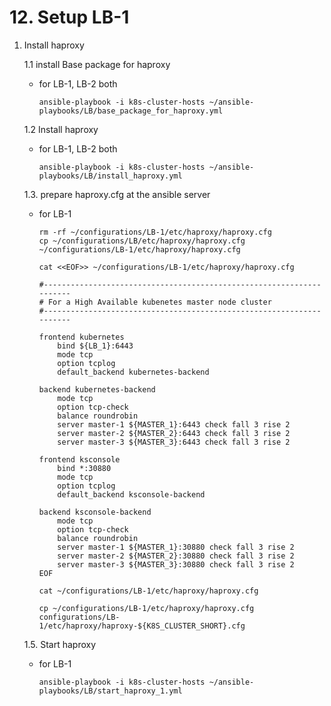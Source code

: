# **12. Setup LB-1**

1. Install haproxy
  
    1.1 install Base package for haproxy

    - for LB-1, LB-2 both

          ansible-playbook -i k8s-cluster-hosts ~/ansible-playbooks/LB/base_package_for_haproxy.yml

    1.2 Install haproxy

    - for LB-1, LB-2 both

          ansible-playbook -i k8s-cluster-hosts ~/ansible-playbooks/LB/install_haproxy.yml

    1.3. prepare haproxy.cfg at the ansible server

    - for LB-1

          rm -rf ~/configurations/LB-1/etc/haproxy/haproxy.cfg
          cp ~/configurations/LB/etc/haproxy/haproxy.cfg ~/configurations/LB-1/etc/haproxy/haproxy.cfg

          cat <<EOF>> ~/configurations/LB-1/etc/haproxy/haproxy.cfg

          #---------------------------------------------------------------------
          # For a High Available kubenetes master node cluster 
          #---------------------------------------------------------------------

          frontend kubernetes
              bind ${LB_1}:6443
              mode tcp
              option tcplog
              default_backend kubernetes-backend

          backend kubernetes-backend
              mode tcp
              option tcp-check
              balance roundrobin
              server master-1 ${MASTER_1}:6443 check fall 3 rise 2
              server master-2 ${MASTER_2}:6443 check fall 3 rise 2
              server master-3 ${MASTER_3}:6443 check fall 3 rise 2

          frontend ksconsole
              bind *:30880
              mode tcp
              option tcplog
              default_backend ksconsole-backend

          backend ksconsole-backend
              mode tcp
              option tcp-check
              balance roundrobin
              server master-1 ${MASTER_1}:30880 check fall 3 rise 2
              server master-2 ${MASTER_2}:30880 check fall 3 rise 2
              server master-3 ${MASTER_3}:30880 check fall 3 rise 2              
          EOF

          cat ~/configurations/LB-1/etc/haproxy/haproxy.cfg
          
          cp ~/configurations/LB-1/etc/haproxy/haproxy.cfg configurations/LB-1/etc/haproxy/haproxy-${K8S_CLUSTER_SHORT}.cfg


    1.5. Start haproxy

    - for LB-1

          ansible-playbook -i k8s-cluster-hosts ~/ansible-playbooks/LB/start_haproxy_1.yml
